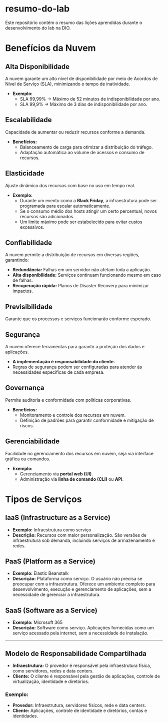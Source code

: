 # resumo-do-lab
Este repositório contém o resumo das lições aprendidas durante o desenvolvimento do lab na DIO.

# Benefícios da Nuvem  

## Alta Disponibilidade  
A nuvem garante um alto nível de disponibilidade por meio de Acordos de Nível de Serviço (SLA), minimizando o tempo de inatividade.  

- **Exemplo:**  
  - SLA 99,99% → Máximo de 52 minutos de indisponibilidade por ano.  
  - SLA 99,9% → Máximo de 3 dias de indisponibilidade por ano.  

## Escalabilidade  
Capacidade de aumentar ou reduzir recursos conforme a demanda.  

- **Benefícios:**  
  - Balanceamento de carga para otimizar a distribuição do tráfego.  
  - Adaptação automática ao volume de acessos e consumo de recursos.  

## Elasticidade  
Ajuste dinâmico dos recursos com base no uso em tempo real.  

- **Exemplo:**  
  - Durante um evento como a **Black Friday**, a infraestrutura pode ser programada para escalar automaticamente.  
  - Se o consumo médio dos hosts atingir um certo percentual, novos recursos são adicionados.  
  - Um limite máximo pode ser estabelecido para evitar custos excessivos.  

## Confiabilidade  
A nuvem permite a distribuição de recursos em diversas regiões, garantindo:  

- **Redundância:** Falhas em um servidor não afetam toda a aplicação.  
- **Alta disponibilidade:** Serviços continuam funcionando mesmo em caso de falhas.  
- **Recuperação rápida:** Planos de Disaster Recovery para minimizar impactos.  

## Previsibilidade  
Garante que os processos e serviços funcionarão conforme esperado.  

## Segurança  
A nuvem oferece ferramentas para garantir a proteção dos dados e aplicações.  

- **A implementação é responsabilidade do cliente.**  
- Regras de segurança podem ser configuradas para atender às necessidades específicas de cada empresa.  

## Governança  
Permite auditoria e conformidade com políticas corporativas.  

- **Benefícios:**  
  - Monitoramento e controle dos recursos em nuvem.  
  - Definição de padrões para garantir conformidade e mitigação de riscos.  

## Gerenciabilidade  
Facilidade no gerenciamento dos recursos em nuvem, seja via interface gráfica ou comandos.  

- **Exemplo:**  
  - Gerenciamento via **portal web (UI)**.  
  - Administração via **linha de comando (CLI)** ou **API**.  


# Tipos de Serviços

## IaaS (Infrastructure as a Service)
- **Exemplo:** Infraestrutura como serviço
- **Descrição:** Recursos com maior personalização. São versões de infraestrutura sob demanda, incluindo serviços de armazenamento e redes.

## PaaS (Platform as a Service)
- **Exemplo:** Elastic Beanstalk
- **Descrição:** Plataforma como serviço. O usuário não precisa se preocupar com a infraestrutura. Oferece um ambiente completo para desenvolvimento, execução e gerenciamento de aplicações, sem a necessidade de gerenciar a infraestrutura.

## SaaS (Software as a Service)
- **Exemplo:** Microsoft 365
- **Descrição:** Software como serviço. Aplicações fornecidas como um serviço acessado pela internet, sem a necessidade de instalação.

---

## Modelo de Responsabilidade Compartilhada
- **Infraestrutura:** O provedor é responsável pela infraestrutura física, como servidores, redes e data centers.
- **Cliente:** O cliente é responsável pela gestão de aplicações, controle de virtualização, identidade e diretórios.

### Exemplo:
- **Provedor:** Infraestrutura, servidores físicos, rede e data centers.
- **Cliente:** Aplicações, controle de identidade e diretórios, contas e identidades.

